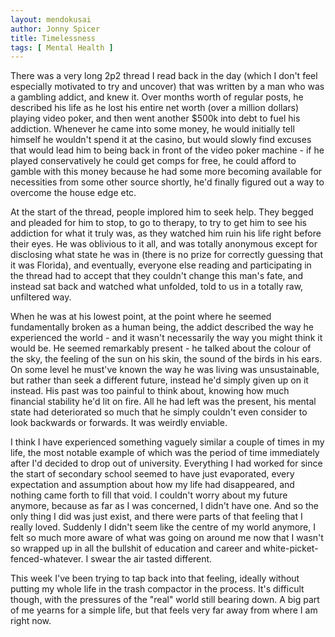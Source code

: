 ```yaml
---
layout: mendokusai
author: Jonny Spicer
title: Timelessness
tags: [ Mental Health ]
---
```

There was a very long 2p2 thread I read back in the day (which I don't feel especially motivated to try and uncover)
that was written by a man who was a gambling addict, and knew it. Over months worth of regular posts, he described
his life as he lost his entire net worth (over a million dollars) playing video poker, and then went another $500k
into debt to fuel his addiction. Whenever he came into some money, he would initially tell himself he wouldn't spend
it at the casino, but would slowly find excuses that would lead him to being back in front of the video poker machine -
if he played conservatively he could get comps for free, he could afford to gamble with this money because he had some
more becoming available for necessities from some other source shortly, he'd finally figured out a way to overcome the
house edge etc.

At the start of the thread, people implored him to seek help. They begged and pleaded for him to stop, to go to therapy,
to try to get him to see his addiction for what it truly was, as they watched him ruin his life right before their eyes.
He was oblivious to it all, and was totally anonymous except for disclosing what state he was in (there is no prize
for correctly guessing that it was Florida), and eventually, everyone else reading and participating in the thread
had to accept that they couldn't change this man's fate, and instead sat back and watched what unfolded, told to us
in a totally raw, unfiltered way.

When he was at his lowest point, at the point where he seemed fundamentally broken as a human being, the addict
described the way he experienced the world - and it wasn't necessarily the way you might think it would be. He seemed
remarkably present - he talked about the colour of the sky, the feeling of the sun on his skin, the sound of the birds
in his ears. On some level he must've known the way he was living was unsustainable, but rather than seek a different
future, instead he'd simply given up on it instead. His past was too painful to think about, knowing how much
financial stability he'd lit on fire. All he had left was the present, his mental state had deteriorated so much
that he simply couldn't even consider to look backwards or forwards. It was weirdly enviable.

I think I have experienced something vaguely similar a couple of times in my life, the most notable example of which
was the period of time immediately after I'd decided to drop out of university. Everything I had worked for since
the start of secondary school seemed to have just evaporated, every expectation and assumption about how my life
had disappeared, and nothing came forth to fill that void. I couldn't worry about my future anymore, because as
far as I was concerned, I didn't have one. And so the only thing I did was just exist, and there were parts of that
feeling that I really loved. Suddenly I didn't seem like the centre of my world anymore, I felt so much more aware
of what was going on around me now that I wasn't so wrapped up in all the bullshit of education and career and
white-picket-fenced-whatever. I swear the air tasted different.

This week I've been trying to tap back into that feeling, ideally without putting my whole life in the trash compactor
in the process. It's difficult though, with the pressures of the "real" world still bearing down. A big part of me
yearns for a simple life, but that feels very far away from where I am right now.
